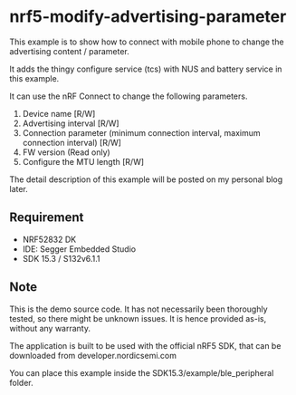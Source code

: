 # nrf5-modify-advertising-parameter

This example is to show how to connect with mobile phone to change the advertising content / parameter.

It adds the thingy configure service (tcs) with NUS and battery service in this example.

It can use the nRF Connect to change the following parameters.
1) Device name [R/W]
2) Advertising interval [R/W]
3) Connection parameter (minimum connection interval, maximum connection interval) [R/W]
4) FW version (Read only)
5) Configure the MTU length [R/W]

The detail description of this example will be posted on my personal blog later.

## Requirement

* NRF52832 DK
* IDE: Segger Embedded Studio
* SDK 15.3 / S132v6.1.1

## Note

This is the demo source code. It has not necessarily been thoroughly tested, so there might be unknown issues. It is hence provided as-is, without any warranty.

The application is built to be used with the official nRF5 SDK, that can be downloaded from developer.nordicsemi.com

You can place this example inside the SDK15.3/example/ble_peripheral folder.
